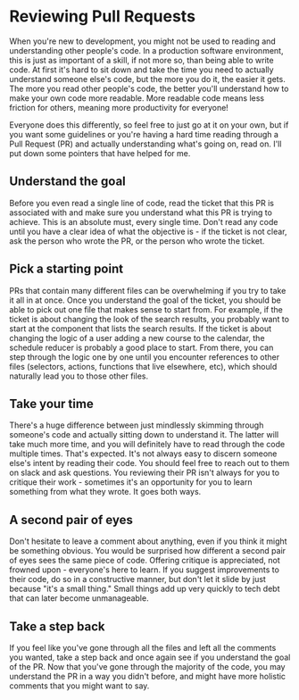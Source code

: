 # Reviewing Pull Requests

When you're new to development, you might not be used to reading and understanding other people's code. In a production software environment, this is just as important of a skill, if not more so, than being able to write code. At first it's hard to sit down and take the time you need to actually understand someone else's code, but the more you do it, the easier it gets. The more you read other people's code, the better you'll understand how to make your own code more readable. More readable code means less friction for others, meaning more productivity for everyone!

Everyone does this differently, so feel free to just go at it on your own, but if you want some guidelines or you're having a hard time reading through a Pull Request (PR) and actually understanding what's going on, read on. I'll put down some pointers that have helped for me.

## Understand the goal

Before you even read a single line of code, read the ticket that this PR is associated with and make sure you understand what this PR is trying to achieve. This is an absolute must, every single time. Don't read any code until you have a clear idea of what the objective is - if the ticket is not clear, ask the person who wrote the PR, or the person who wrote the ticket.

## Pick a starting point

PRs that contain many different files can be overwhelming if you try to take it all in at once. Once you understand the goal of the ticket, you should be able to pick out one file that makes sense to start from. For example, if the ticket is about changing the look of the search results, you probably want to start at the component that lists the search results. If the ticket is about changing the logic of a user adding a new course to the calendar, the schedule reducer is probably a good place to start. From there, you can step through the logic one by one until you encounter references to other files (selectors, actions, functions that live elsewhere, etc), which should naturally lead you to those other files.

## Take your time

There's a huge difference between just mindlessly skimming through someone's code and actually sitting down to understand it. The latter will take much more time, and you will definitely have to read through the code multiple times. That's expected. It's not always easy to discern someone else's intent by reading their code. You should feel free to reach out to them on slack and ask questions. You reviewing their PR isn't always for you to critique their work - sometimes it's an opportunity for you to learn something from what they wrote. It goes both ways.

## A second pair of eyes

Don't hesitate to leave a comment about anything, even if you think it might be something obvious. You would be surprised how different a second pair of eyes sees the same piece of code. Offering critique is appreciated, not frowned upon - everyone's here to learn. If you suggest improvements to their code, do so in a constructive manner, but don't let it slide by just because "it's a small thing." Small things add up very quickly to tech debt that can later become unmanageable.

## Take a step back

If you feel like you've gone through all the files and left all the comments you wanted, take a step back and once again see if you understand the goal of the PR. Now that you've gone through the majority of the code, you may understand the PR in a way you didn't before, and might have more holistic comments that you might want to say.
